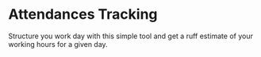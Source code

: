 # Attendances Tracking

Structure you work day with this simple tool and get a ruff estimate of your working hours for a given day.
